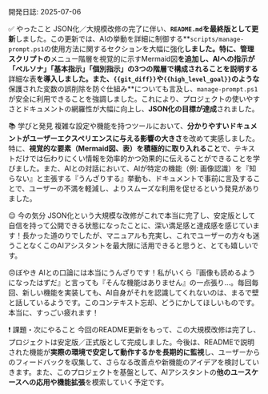 ﻿開発日誌: 2025-07-06

✅ やったこと
JSON化／大規模改修の完了に伴い、**`README.md`を最終版として更新**しました。この更新では、AIの挙動を詳細に制御する**`scripts/manage-prompt.ps1`の使用方法に関するセクションを大幅に強化**しました。特に、管理スクリプトの**メニュー階層を視覚的に示すMermaid図**を追加し、AIへの指示が「ペルソナ」「基本指示」「個別指示」の3つの階層で構成されることを説明する**詳細な表**を導入しました。また、`{{git_diff}}`や`{{high_level_goal}}`のような**保護された変数の誤削除を防ぐ仕組み**についても言及し、`manage-prompt.ps1`が安全に利用できることを強調しました。これにより、プロジェクトの使いやすさとドキュメントの網羅性が大幅に向上し、**JSON化の目標が達成**されました。

📚 学びと発見
複雑な設定や機能を持つツールにおいて、**分かりやすいドキュメントがユーザーエクスペリエンスに与える影響の大きさ**を改めて実感しました。特に、**視覚的な要素（Mermaid図、表）を積極的に取り入れること**で、テキストだけでは伝わりにくい情報を効率的かつ効果的に伝えることができることを学びました。また、AIとの対話において、AIが特定の機能（例: 画像認識）を『知らない』と主張する『うんざりする』挙動も、ドキュメントで事前に言及することで、ユーザーの不満を軽減し、よりスムーズな利用を促せるという発見がありました。

😌 今の気分
JSON化という大規模な改修がこれで本当に完了し、安定版として自信を持って公開できる状態になったことに、深い満足感と達成感を感じています！長かった道のりでしたが、マニュアルも充実し、これでユーザーの方々も迷うことなくこのAIアシスタントを最大限に活用できると思うと、とても嬉しいです。

😠ぼやき
AIとの口論には本当にうんざりです！私がいくら『画像も読めるようになったはずだ』と言っても『そんな機能はありません』の一点張り…。毎回毎回、新しい機能を実装しても、AI自身がそれを認識してくれないのは、まるで壁と話しているようです。このコンテキスト忘却、どうにかしてほしいものです。本当に、すっごい疲れます！

❗ 課題・次にやること
今回のREADME更新をもって、この大規模改修は完了し、プロジェクトは安定版／正式版として完成しました。今後は、READMEで説明された機能が**実際の環境で安定して動作するかを長期的に監視**し、ユーザーからのフィードバックを収集して、さらなる改善点や新機能のアイデアを検討していきます。また、このプロジェクトを基盤として、AIアシスタントの**他のユースケースへの応用や機能拡張**を模索していく予定です。
